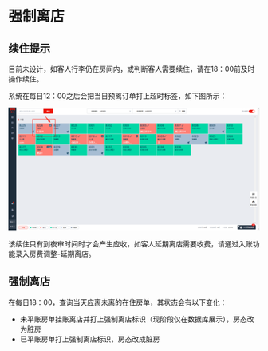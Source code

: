 # 强制离店

## 续住提示

目前未设计，如客人行李仍在房间内，或判断客人需要续住，请在18：00前及时操作续住。

系统在每日12：00之后会把当日预离订单打上超时标签，如下图所示：

![&#x8D85;&#x65F6;&#x6807;&#x7B7E;](../../.gitbook/assets/image%20%28657%29.png)

该续住只有到夜审时间时才会产生应收，如客人延期离店需要收费，请通过入账功能录入房费调整-延期离店。

## 强制离店

在每日18：00，查询当天应离未离的在住房单，其状态会有以下变化：

* 未平账房单挂账离店并打上强制离店标识（现阶段仅在数据库展示），房态改为脏房
* 已平账房单打上强制离店标识，房态改成脏房

